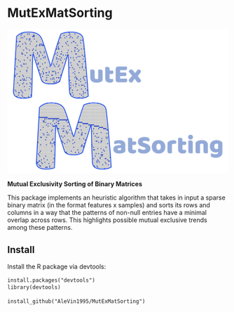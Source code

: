 # MutExMatSorting

![alt text](https://github.com/AleVin1995/MutExMatSorting/blob/master/web/MExMas_logo.jpg)

**Mutual Exclusivity Sorting of Binary Matrices**

This package implements an heuristic algorithm that takes in input a sparse binary matrix (in the format features x samples) and sorts its rows and columns in a way that the patterns of non-null entries have a minimal overlap across rows. This highlights possible mutual exclusive trends among these patterns.

Install
--

Install the R package via devtools:

```
install.packages("devtools")
library(devtools)

install_github("AleVin1995/MutExMatSorting")
```
